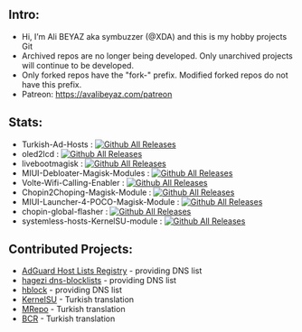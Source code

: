 ## Intro:  
- Hi, I’m Ali BEYAZ  aka symbuzzer (@XDA) and this is my hobby projects Git  
- Archived repos are no longer being developed. Only unarchived projects will continue to be developed.  
- Only forked repos have the "fork-" prefix. Modified forked repos do not have this prefix.
- Patreon: https://avalibeyaz.com/patreon
  
## Stats:  
- Turkish-Ad-Hosts : [![Github All Releases](https://img.shields.io/github/downloads/symbuzzer/Turkish-Ad-Hosts/total.svg)](https://github.com/symbuzzer/Turkish-Ad-Hosts)  
- oled2lcd : [![Github All Releases](https://img.shields.io/github/downloads/symbuzzer/oled2lcd/total.svg)](https://github.com/symbuzzer/oled2lcd)
- livebootmagisk : [![Github All Releases](https://img.shields.io/github/downloads/symbuzzer/livebootmagisk/total.svg)](https://github.com/symbuzzer/livebootmagisk)
- MIUI-Debloater-Magisk-Modules : [![Github All Releases](https://img.shields.io/github/downloads/symbuzzer/MIUI-Debloater-Magisk-Modules/total.svg)](https://github.com/symbuzzer/MIUI-Debloater-Magisk-Modules)
- Volte-Wifi-Calling-Enabler : [![Github All Releases](https://img.shields.io/github/downloads/symbuzzer/Volte-Wifi-Calling-Enabler/total.svg)](https://github.com/symbuzzer/Volte-Wifi-Calling-Enabler-Magisk-Module)  
- Chopin2Choping-Magisk-Module : [![Github All Releases](https://img.shields.io/github/downloads/symbuzzer/Chopin2Choping-Magisk-Module/total.svg)](https://github.com/symbuzzer/Chopin2Choping-Magisk-Module)  
- MIUI-Launcher-4-POCO-Magisk-Module : [![Github All Releases](https://img.shields.io/github/downloads/symbuzzer/MIUI-Launcher-4-POCO-Magisk-Module/total.svg)](https://github.com/symbuzzer/MIUI-Launcher-4-POCO-Magisk-Module) 
- chopin-global-flasher : [![Github All Releases](https://img.shields.io/github/downloads/symbuzzer/chopin-global-flasher/total.svg)](https://github.com/symbuzzer/chopin-global-flasher)
- systemless-hosts-KernelSU-module : [![Github All Releases](https://img.shields.io/github/downloads/symbuzzer/systemless-hosts-KernelSU-module/total.svg)](https://github.com/symbuzzer/systemless-hosts-KernelSU-module)
  
## Contributed Projects:  
- [AdGuard Host Lists Registry](https://github.com/AdguardTeam/HostlistsRegistry) - providing DNS list  
- [hagezi dns-blocklists](https://github.com/hagezi/dns-blocklists) - providing DNS list  
- [hblock](https://github.com/hectorm/hblock) - providing DNS list  
- [KernelSU](https://github.com/tiann/KernelSU) - Turkish translation
- [MRepo](https://github.com/ya0211/MRepo) - Turkish translation
- [BCR](https://github.com/chenxiaolong/BCR) - Turkish translation  
<!---
symbuzzer/symbuzzer is a ✨ special ✨ repository because its `README.md` (this file) appears on your GitHub profile.
You can click the Preview link to take a look at your changes.
--->

